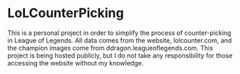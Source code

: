 # LoLCounterPicking
This is a personal project in order to simplify the process of counter-picking in League of Legends. 
All data comes from the website, lolcounter.com, and the champion images come from ddragon.leagueoflegends.com.
This project is being hosted publicly, but I do not take any responsibility for those accessing the website without my knowledge.
